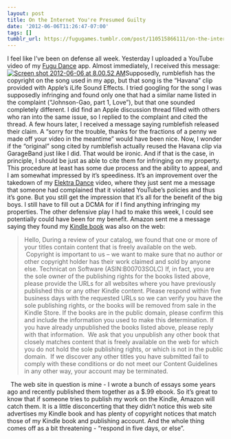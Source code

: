 ```yaml
---
layout: post
title: On the Internet You're Presumed Guilty
date: '2012-06-06T11:26:47-07:00'
tags: []
tumblr_url: https://fugugames.tumblr.com/post/110515866111/on-the-internet-youre-presumed-guilty
---
```

I feel like I’ve been on defense all week. Yesterday I uploaded a YouTube video of my [Fugu Dance](https://play.google.com/store/apps/details?id=com.technicat.fugudance) app. Almost immediately, I received this message:[![](http://itshardtofondlepenguins.com/wp-content/uploads/2012/06/Screen-shot-2012-06-06-at-8.00.52-AM.png "Screen shot 2012-06-06 at 8.00.52 AM")](http://itshardtofondlepenguins.com/wp-content/uploads/2012/06/Screen-shot-2012-06-06-at-8.00.52-AM.png)Supposedly, rumblefish has the copyright on the song used in my app, but that song is the “Havana” clip provided with Apple’s iLife Sound Effects. I tried googling for the song I was supposedly infringing and found only one that had a similar name listed in the complaint (“Johnson-Gao, part 1, Love”), but that one sounded completely different. I did find an Apple discussion thread filled with others who ran into the same issue, so I replied to the complaint and cited the thread. A few hours later, I received a message saying rumblefish released their claim. A “sorry for the trouble, thanks for the fractions of a penny we made off your video in the meantime” would have been nice. Now, I wonder if the “original” song cited by rumblefish actually reused the Havana clip via GarageBand just like I did. That would be ironic. And if that is the case, in principle, I should be just as able to cite them for infringing on my property. This procedure at least has some due process and the ability to appeal, and I am somewhat impressed by it’s speediness. It’s an improvement over the takedown of my [Elektra Dance](http://itunes.apple.com/us/app/elektra-dance/id298043398) video, where they just sent me a message that someone had complained that it violated YouTube’s policies and thus it’s gone. But you still get the impression that it’s all for the benefit of the big boys. I still have to fill out a DCMA for if I find anything infringing my properties. The other defensive play I had to make this week, I could see potentially could have been for my benefit. Amazon sent me a message saying they found my [Kindle book](http://www.amazon.com/gp/product/B00703SOLC/ref=as_li_qf_sp_asin_tl?ie=UTF8&tag=httptechncom-20&linkCode=as2&camp=1789&creative=9325&creativeASIN=B00703SOLC) was also on the web:

> Hello, During a review of your catalog, we found that one or more of your titles contain content that is freely available on the web. &nbsp;Copyright is important to us – we want to make sure that no author or other copyright holder has their work claimed and sold by anyone else. Technicat on Software (ASIN:B00703SOLC) If, in fact, you are the sole owner of the publishing rights for the books listed above, please provide the URLs for all websites where you have previously published this or any other Kindle content. Please respond within five business days with the requested URLs so we can verify you have the sole publishing rights, or the books will be removed from sale in the Kindle Store. If the books are in the public domain, please confirm this and include the information you used to make this determination. If you have already unpublished the books listed above, please reply with that information. &nbsp;We ask that you unpublish any other book that closely matches content that is freely available on the web for which you do not hold the sole publishing rights, or which is not in the public domain. &nbsp;If we discover any other titles you have submitted fail to comply with these conditions or do not meet our Content Guidelines in any other way, your account may be terminated.

&nbsp; The web site in question is mine - I wrote a bunch of essays some years ago and recently published them together as a $.99 ebook. So it’s great to know that if someone tries to publish my work on the Kindle, Amazon will catch them. It is a little disconcerting that they didn’t notice this web site advertises my Kindle book and has plenty of copyright notices that match those of my Kindle book and publishing account. And the whole thing comes off as a bit threatening - “respond in five days, or else”.
